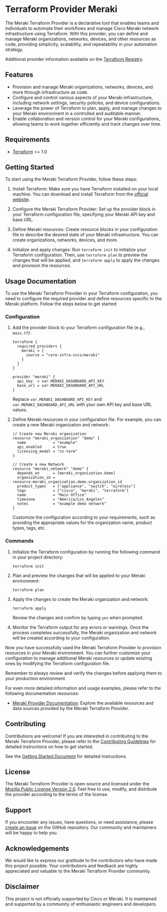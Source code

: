 # Terraform Provider Meraki

The Meraki Terraform Provider is a declarative tool that enables teams and individuals to automate their workflows and manage Cisco Meraki network infrastructure using Terraform. With this provider, you can define and manage Meraki organizations, networks, devices, and other resources as code, providing simplicity, scalability, and repeatability in your automation strategy.

Additional provider information available on the [Terraform Registry](https://registry.terraform.io/providers/core-infra-svcs/meraki/latest).

## Features

- Provision and manage Meraki organizations, networks, devices, and more through infrastructure as code.
- Configure and control various aspects of your Meraki infrastructure, including network settings, security policies, and device configurations.
- Leverage the power of Terraform to plan, apply, and manage changes to your Meraki environment in a controlled and auditable manner.
- Enable collaboration and version control for your Meraki configurations, allowing teams to work together efficiently and track changes over time.

## Requirements

- [Terraform](https://www.terraform.io/downloads.html) >= 1.0

## Getting Started

To start using the Meraki Terraform Provider, follow these steps:

1. Install Terraform: Make sure you have Terraform installed on your local machine. You can download and install Terraform from the [official website](https://www.terraform.io/downloads.html).

2. Configure the Meraki Terraform Provider: Set up the provider block in your Terraform configuration file, specifying your Meraki API key and base URL.

3. Define Meraki resources: Create resource blocks in your configuration file to describe the desired state of your Meraki infrastructure. You can create organizations, networks, devices, and more.

4. Initialize and apply changes: Run `terraform init` to initialize your Terraform configuration. Then, use `terraform plan` to preview the changes that will be applied, and `terraform apply` to apply the changes and provision the resources.

## Usage Documentation

To use the Meraki Terraform Provider in your Terraform configuration, you need to configure the required provider and define resources specific to the Meraki platform. Follow the steps below to get started:

### Configuration

1. Add the provider block to your Terraform configuration file (e.g., `main.tf`):

   ```hcl
   terraform {
     required_providers {
       meraki = {
         source = "core-infra-svcs/meraki"
       }
     }
   }

   provider "meraki" {
     api_key  = var.MERAKI_DASHBOARD_API_KEY
     base_url = var.MERAKI_DASHBOARD_API_URL
   }
   ```

   Replace `var.MERAKI_DASHBOARD_API_KEY` and `var.MERAKI_DASHBOARD_API_URL` with your own API key and base URL values.

2. Define Meraki resources in your configuration file. For example, you can create a new Meraki organization and network:

   ```hcl
   // Create new Meraki organization
   resource "meraki_organization" "demo" {
     name            = "example"
     api_enabled     = true
     licensing_model = "co-term"
   }

   // Create a new Network
   resource "meraki_network" "demo" {
     depends_on      = [meraki_organization.demo]
     organization_id = resource.meraki_organization.demo.organization_id
     product_types   = ["appliance", "switch", "wireless"]
     tags            = ["cisco", "meraki", "terraform"]
     name            = "Main Office"
     timezone        = "America/Los_Angeles"
     notes           = "example demo network"
   }
   ```

   Customize the configuration according to your requirements, such as providing the appropriate values for the organization name, product types, tags, etc.

### Commands

1. Initialize the Terraform configuration by running the following command in your project directory:

   ```shell
   terraform init
   ```

2. Plan and preview the changes that will be applied to your Meraki environment:

   ```shell
   terraform plan
   ```

3. Apply the changes to create the Meraki organization and network:

   ```shell
   terraform apply
   ```

   Review the changes and confirm by typing `yes` when prompted.

4. Monitor the Terraform output for any errors or warnings. Once the process completes successfully, the Meraki organization and network will be created according to your configuration.

Now you have successfully used the Meraki Terraform Provider to provision resources in your Meraki environment. You can further customize your configuration to manage additional Meraki resources or update existing ones by modifying the Terraform configuration file.

Remember to always review and verify the changes before applying them to your production environment.

For even more detailed information and usage examples, please refer to the following documentation resources:

- [Meraki Provider Documentation](./docs): Explore the available resources and data sources provided by the Meraki Terraform Provider.


## Contributing

Contributions are welcome! If you are interested in contributing to the Meraki Terraform Provider, please refer to the [Contributing Guidelines](CONTRIBUTING.md) for detailed instructions on how to get started.

See the [Getting Started Document](contributing/getting-started.md) for detailed instructions.

## License

The Meraki Terraform Provider is open-source and licensed under the [Mozilla Public License Version 2.0](./LICENSE). Feel free to use, modify, and distribute the provider according to the terms of the license.

## Support

If you encounter any issues, have questions, or need assistance, please [create an issue](https://github.com/core-infra-svcs/terraform-provider-meraki/issues) on the GitHub repository. Our community and maintainers will be happy to help you.

## Acknowledgements

We would like to express our gratitude to the contributors who have made this project possible. Your contributions and feedback are highly appreciated and valuable to the Meraki Terraform Provider community.

## Disclaimer

This project is not officially supported by Cisco or Meraki. It is maintained and supported by a community of enthusiastic engineers and developers.


